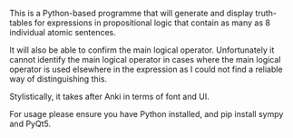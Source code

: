 This is a Python-based programme that will generate and display truth-tables for expressions in propositional logic that contain as many as 8 individual atomic sentences.  

It will also be able to confirm the main logical operator. Unfortunately it cannot identify the main logical operator in cases where the main logical operator is used elsewhere in the expression as I could not find a reliable way of distinguishing this.

Stylistically, it takes after Anki in terms of font and UI. 

For usage please ensure you have Python installed, and pip install sympy and PyQt5.
